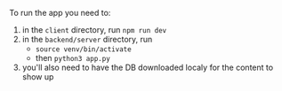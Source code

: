 To run the app you need to:

1. in the `client` directory, run `npm run dev`
2. in the `backend/server` directory, run
   - `source venv/bin/activate`
   - then `python3 app.py`
3. you'll also need to have the DB downloaded localy for the content to show up
